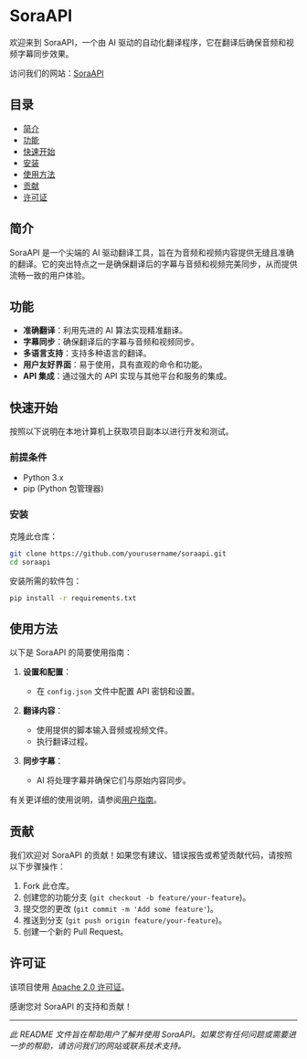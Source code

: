 
# SoraAPI

欢迎来到 SoraAPI，一个由 AI 驱动的自动化翻译程序，它在翻译后确保音频和视频字幕同步效果。

访问我们的网站：[SoraAPI](https://www.soraapi.net/)

## 目录

- [简介](#简介)
- [功能](#功能)
- [快速开始](#快速开始)
- [安装](#安装)
- [使用方法](#使用方法)
- [贡献](#贡献)
- [许可证](#许可证)

## 简介

SoraAPI 是一个尖端的 AI 驱动翻译工具，旨在为音频和视频内容提供无缝且准确的翻译。它的突出特点之一是确保翻译后的字幕与音频和视频完美同步，从而提供流畅一致的用户体验。

## 功能

- **准确翻译**：利用先进的 AI 算法实现精准翻译。
- **字幕同步**：确保翻译后的字幕与音频和视频同步。
- **多语言支持**：支持多种语言的翻译。
- **用户友好界面**：易于使用，具有直观的命令和功能。
- **API 集成**：通过强大的 API 实现与其他平台和服务的集成。

## 快速开始

按照以下说明在本地计算机上获取项目副本以进行开发和测试。

### 前提条件

- Python 3.x
- pip (Python 包管理器)

### 安装

克隆此仓库：

```bash
git clone https://github.com/yourusername/soraapi.git
cd soraapi
```

安装所需的软件包：

```bash
pip install -r requirements.txt
```

## 使用方法

以下是 SoraAPI 的简要使用指南：

1. **设置和配置**：
   - 在 `config.json` 文件中配置 API 密钥和设置。

2. **翻译内容**：
   - 使用提供的脚本输入音频或视频文件。
   - 执行翻译过程。

3. **同步字幕**：
   - AI 将处理字幕并确保它们与原始内容同步。

有关更详细的使用说明，请参阅[用户指南](docs/user_guide.md)。

## 贡献

我们欢迎对 SoraAPI 的贡献！如果您有建议、错误报告或希望贡献代码，请按照以下步骤操作：

1. Fork 此仓库。
2. 创建您的功能分支 (`git checkout -b feature/your-feature`)。
3. 提交您的更改 (`git commit -m 'Add some feature'`)。
4. 推送到分支 (`git push origin feature/your-feature`)。
5. 创建一个新的 Pull Request。

## 许可证

该项目使用 [Apache 2.0 许可证](LICENSE)。

感谢您对 SoraAPI 的支持和贡献！

---

*此 README 文件旨在帮助用户了解并使用 SoraAPI。如果您有任何问题或需要进一步的帮助，请访问我们的网站或联系技术支持。*


